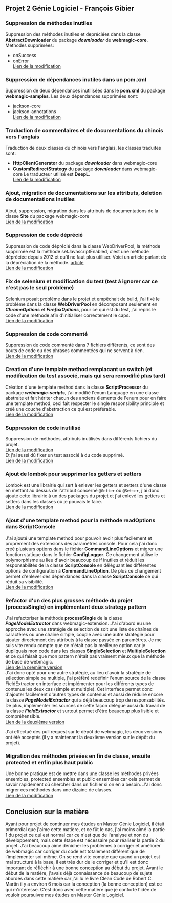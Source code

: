 ## Projet 2 Génie Logiciel - François Gibier

### Suppression de méthodes inutiles

Suppression des méthodes inutiles et depréciées dans la classe **AbstractDownloader** du package ***downloader*** de **webmagic-core**.
Methodes supprimées:
- onSuccess
- onError
<br/>[Lien de la modification](https://github.com/FrancoisGib/gl-projet2/commit/899ffc95e36ec7a69a8ca89b9b61209770b6d0d2)

### Suppression de dépendances inutiles dans un pom.xml

Suppression de deux dépendances inutilisées dans le **pom.xml** du package **webmagic-samples**.
Les deux dépendances supprimées sont:
- jackson-core
- jackson-annotations
<br/>[Lien de la modification](https://github.com/FrancoisGib/gl-projet2/commit/c73049b061e6f7e687218432d6c0b95ecb3ca2b3)

### Traduction de commentaires et de documentations du chinois vers l'anglais

Traduction de deux classes du chinois vers l'anglais, les classes traduites sont:
- **HttpClientGenerator** du package ***downloader*** dans webmagic-core
- **CustomRedirectStrategy** du package ***downloader*** dans webmagic-core
Le traducteur utilisé est **DeepL**.
<br/>[Lien de la modification](https://github.com/FrancoisGib/gl-projet2/commit/33fb81930e688055d2966d616d961fcb65052361)

### Ajout, migration de documentations sur les attributs, deletion de documentations inutiles

Ajout, suppression, migration dans les attributs de documentations de la classe **Site** du package webmagic-core
<br/>[Lien de la modification](https://github.com/FrancoisGib/gl-projet2/commit/468d1b3896ec6923dc56ec107474baded1a2a292)

### Suppression de code déprécié

Suppression de code déprécié dans la classe WebDriverPool, la méthode supprimée est la méthode setJavascriptEnabled, c'est une méthode dépréciée depuis 2012 et qu'il ne faut plus utiliser. Voici un article parlant de la dépréciation de la méthode. [article](https://googlesamples.github.io/android-custom-lint-rules/checks/SetJavaScriptEnabled.md.html)
<br/>[Lien de la modification](https://github.com/FrancoisGib/gl-projet2/commit/796065b722389c3db04bbf11701f9a1316d11223)

### Fix de selenium et modification du test (test à ignorer car ce n'est pas le seul problème)

Selenium posait problème dans le projet et empêchait de build, j'ai fixé le problème dans la classe **WebDriverPool** en décomposant seulement en ***ChromeOptions*** et ***FirefoxOptions***, pour ce qui est du test, j'ai repris le code d'une méthode afin d'initialiser correctement le caps.
<br/>[Lien de la modification](https://github.com/FrancoisGib/gl-projet2/commit/e5880db88470b85ceca3a71a4e8d28255eba398c)

### Suppression de code commenté

Suppression de code commenté dans 7 fichiers différents, ce sont des bouts de code ou des phrases commentées qui ne servent à rien.
<br/>[Lien de la modification](https://github.com/FrancoisGib/gl-projet2/commit/8d05158fb63405425212c45795c469850bde3465)

### Creation d'une template method remplacant un switch (et modification du test associé, mais qui sera remodifié plus tard)

Création d'une template method dans la classe **ScriptProcessor** du package ***webmagic-scripts***, j'ai modifié l'enum Language en une classe abstraite et fait hériter chacun des anciens élements de l'enum pour en faire une template method, ceci fait respecter le single responsibility principle et créé une couche d'abstraction ce qui est préférable.
<br/>[Lien de la modification](https://github.com/FrancoisGib/gl-projet2/commit/702b68d58bb9d58817400ff5afa8b412f2c6c678)

### Suppression de code inutilisé

Suppression de méthodes, attributs inutilisés dans différents fichiers du projet.
<br/>[Lien de la modification](https://github.com/FrancoisGib/gl-projet2/commit/cfbea0ea421cee3ebdd140a04ba3d3fa026c00e9)
<br/>Et j'ai aussi dû fixer un test associé à du code supprimé.
<br/>[Lien de la modification](https://github.com/FrancoisGib/gl-projet2/commit/3916ef5631ae20bc238b61b2076e2bb76d4c9509)

### Ajout de lombok pour supprimer les getters et setters

Lombok est une librairie qui sert à enlever les getters et setters d'une classe en mettant au dessus de l'attribut concerné ```@Getter``` ou ```@Setter```, j'ai donc ajouté cette librairie à un des packages du projet et j'ai enlevé les getters et setters dans les classes où je pouvais le faire.
<br/>[Lien de la modification](https://github.com/FrancoisGib/gl-projet2/commit/53c808054103bb1eb83de0ec19d738cdd85a9411)

### Ajout d'une template method pour la méthode readOptions dans ScriptConsole

J'ai ajouté une template method pour pouvoir avoir plus facilement et proprement des extensions des paramètres console.
Pour cela j'ai donc créé plusieurs options dans le fichier **CommandLineOptions** et migrer une fonction statique dans le fichier **ConfigLogger**.
Ce changement utilise le polymorphisme au lieu d'avoir beaucoup de if inutiles et réduit les responsabilités de la classe **ScriptConsole** en déléguant les différentes options de configuration à **CommandLineOption**.
De plus ce changement permet d'enlever des dépendances dans la classe **ScriptConsole** ce qui réduit sa visibilité.
<br/>[Lien de la modification](https://github.com/FrancoisGib/gl-projet2/commit/5fed705c047bc6c7da6c726b3b5936064c4e4a96)

### Refactor d'un des plus grosses méthode du projet (processSingle) en implémentant deux strategy pattern

J'ai refactoriser la méthode **processSingle** de la classe ***PageModelExtractor*** dans webmagic-extension.
J'ai d'abord eu une approche avec une stratégie de selection de soit une liste de chaînes de caractères ou une chaîne simple, couplé avec une autre stratégie pour ajouter directement des attributs à la classe passée en paramètres.
Je me suis vite rendu compte que ce n'était pas la meilleure option car je dupliquais mon code dans les classes **SingleSelection** et **MultipleSelection** et ce qui faisait que mon pattern n'était pas vraiment mieux que la méthode de base de webmagic.
<br/>[Lien de la première version](https://github.com/FrancoisGib/gl-projet2/commit/1dd7d71d0f5d7e7e0fe1d8d84a05a1cd1b7ab96b)
<br/>J'ai donc opté pour une autre stratégie, au lieu d'avoir la stratégie de sélection simple ou multiple, j'ai préféré redéfinir l'enum source de la classe FieldExtractor en interface et implémenter pour les différents types de contenus les deux cas (simple et multiple).
Cet interface permet donc d'ajouter facilement d'autres types de contenus et aussi de réduire encore la classe ***PageModelExtractor*** qui a déjà beaucoup trop de responsabilités. De plus, implémenter les sources de cette façon délègue aussi du travail de la classe ***FieldExtractor*** et surtout permet d'être beaucoup plus lisible et compréhensible.
<br/>[Lien de la deuxième version](https://github.com/FrancoisGib/gl-projet2/commit/7405263554ba7c7e6eaad178f153a8c4fff38583)

J'ai effectué des pull request sur le dépôt de webmagic, les deux versions ont été acceptés (il y a maintenant la deuxième version sur le dépôt du projet).

### Migration des méthodes privées en fin de classe, ensuite protected et enfin plus haut public

Une bonne pratique est de mettre dans une classe les méthodes privées ensembles, protected ensembles et public ensembles car cela permet de savoir rapidement où chercher dans un fichier si on en a besoin. J'ai donc migrer ces méthodes dans une dizaine de classes.
<br/>[Lien de la modification](https://github.com/FrancoisGib/gl-projet2/commit/8b62a24b7ed1b37892fbe288e3cffa38a0891fdb)

## Conclusion sur la matière

Ayant pour projet de continuer mes études en Master Génie Logiciel, il était primordial que j'aime cette matière, et ce fût le cas, j'ai moins aimé la partie 1 du projet ce qui est normal car ce n'est que de l'analyse et non du développement, mais cette étape est nécessaire pour réaliser la partie 2 du projet. J'ai beaucoup aimé dénicher les problèmes à corriger et améliorer de webmagic car corriger du code est totalement différent que de l'implémenter soi-même. On se rend vite compte que quand un projet est mal structuré à la base, il est très dur de le corriger et qu'il est donc important de réfléchir à une bonne conception au début du projet.
Avant le début de la matière, j'avais déjà connaissance de beaucoup de sujets abordés dans cette matière car j'ai lu le livre Clean Code de Robert C. Martin il y a environ 6 mois car la conception (la bonne conception) est ce qui m'intéresse. C'est donc avec cette matière que je conforte l'idée de vouloir poursuivre mes études en Master Génie Logiciel.
